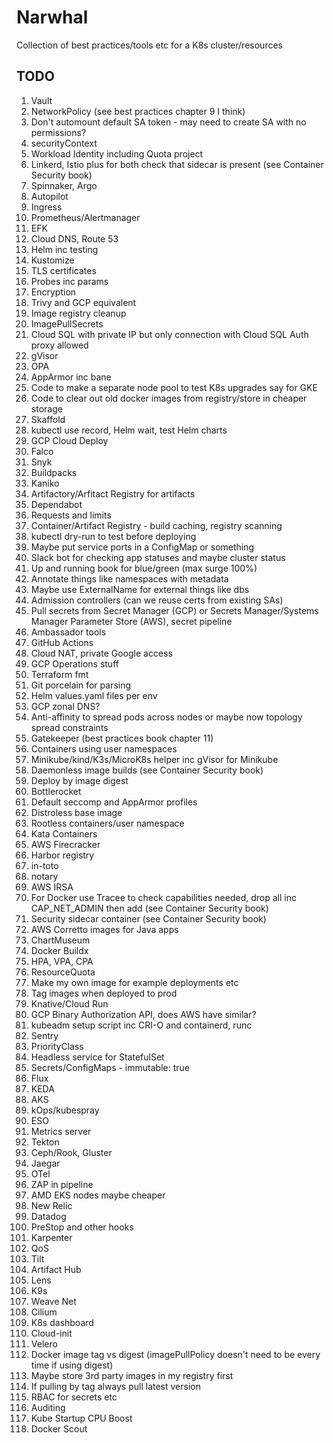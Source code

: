 # Narwhal

Collection of best practices/tools etc for a K8s cluster/resources

## TODO
1. Vault
2. NetworkPolicy (see best practices chapter 9 I think)
3. Don't automount default SA token - may need to create SA with no permissions?
4. securityContext
5. Workload Identity including Quota project
6. Linkerd, Istio plus for both check that sidecar is present (see Container Security book)
7. Spinnaker, Argo
8. Autopilot
9. Ingress
10. Prometheus/Alertmanager
11. EFK
12. Cloud DNS, Route 53
13. Helm inc testing
14. Kustomize
15. TLS certificates
16. Probes inc params
17. Encryption
18. Trivy and GCP equivalent
19. Image registry cleanup
20. ImagePullSecrets
21. Cloud SQL with private IP but only connection with Cloud SQL Auth proxy allowed
22. gVisor
23. OPA
24. AppArmor inc bane
25. Code to make a separate node pool to test K8s upgrades say for GKE
26. Code to clear out old docker images from registry/store in cheaper storage
27. Skaffold
28. kubectl use record, Helm wait, test Helm charts
29. GCP Cloud Deploy
30. Falco
31. Snyk
32. Buildpacks
33. Kaniko
34. Artifactory/Arfitact Registry for artifacts
35. Dependabot
36. Requests and limits
37. Container/Artifact Registry - build caching, registry scanning
38. kubectl dry-run to test before deploying
39. Maybe put service ports in a ConfigMap or something
40. Slack bot for checking app statuses and maybe cluster status
41. Up and running book for blue/green (max surge 100%)
42. Annotate things like namespaces with metadata
43. Maybe use ExternalName for external things like dbs
44. Admission controllers (can we reuse certs from existing SAs)
45. Pull secrets from Secret Manager (GCP) or Secrets Manager/Systems Manager Parameter Store (AWS), secret pipeline
46. Ambassador tools
47. GitHub Actions
48. Cloud NAT, private Google access
49. GCP Operations stuff
50. Terraform fmt
51. Git porcelain for parsing
52. Helm values.yaml files per env
53. GCP zonal DNS?
54. Anti-affinity to spread pods across nodes or maybe now topology spread constraints
55. Gatekeeper (best practices book chapter 11)
56. Containers using user namespaces
57. Minikube/kind/K3s/MicroK8s helper inc gVisor for Minikube
58. Daemonless image builds (see Container Security book)
59. Deploy by image digest
60. Bottlerocket
61. Default seccomp and AppArmor profiles
62. Distroless base image
63. Rootless containers/user namespace
64. Kata Containers
65. AWS Firecracker
66. Harbor registry
67. in-toto
68. notary
69. AWS IRSA
70. For Docker use Tracee to check capabilities needed, drop all inc CAP_NET_ADMIN then add (see Container Security book)
71. Security sidecar container (see Container Security book)
72. AWS Corretto images for Java apps
73. ChartMuseum
74. Docker Buildx
75. HPA, VPA, CPA
76. ResourceQuota
77. Make my own image for example deployments etc
78. Tag images when deployed to prod
79. Knative/Cloud Run
80. GCP Binary Authorization API, does AWS have similar?
81. kubeadm setup script inc CRI-O and containerd, runc
82. Sentry
83. PriorityClass
84. Headless service for StatefulSet
85. Secrets/ConfigMaps - immutable: true
86. Flux
87. KEDA
88. AKS
89. kOps/kubespray
90. ESO
91. Metrics server
92. Tekton
93. Ceph/Rook, Gluster
94. Jaegar
95. OTel
96. ZAP in pipeline
97. AMD EKS nodes maybe cheaper
98. New Relic
99. Datadog
100. PreStop and other hooks
101. Karpenter
102. QoS
103. Tilt
104. Artifact Hub
105. Lens
106. K9s
107. Weave Net
108. Cilium
109. K8s dashboard
110. Cloud-init
111. Velero
112. Docker image tag vs digest (imagePullPolicy doesn't need to be every time if using digest)
113. Maybe store 3rd party images in my registry first
114. If pulling by tag always pull latest version
115. RBAC for secrets etc
116. Auditing
117. Kube Startup CPU Boost
118. Docker Scout
